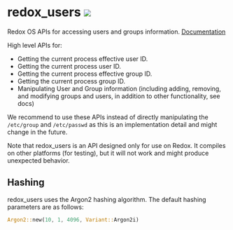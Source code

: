 # redox_users <img src="https://img.shields.io/crates/v/redox_users.svg">

Redox OS APIs for accessing users and groups information. [Documentation](https://docs.rs/redox_users/0.1.0/redox_users/)

High level APIs for:

- Getting the current process effective user ID.
- Getting the current process user ID.
- Getting the current process effective group ID.
- Getting the current process group ID.
- Manipulating User and Group information (including adding, removing, and modifying groups and users, in addition to other functionality, see docs)

We recommend to use these APIs instead of directly manipulating the
`/etc/group` and `/etc/passwd` as this is an implementation detail and
might change in the future.

Note that redox_users is an API designed only for use on Redox. It compiles on other platforms (for testing), but it will not work and might produce unexpected behavior.

## Hashing
redox_users uses the Argon2 hashing algorithm. The default hashing parameters are as follows:
```Rust
Argon2::new(10, 1, 4096, Variant::Argon2i)
```
